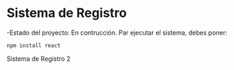 <h1>Sistema de Registro</h1>

-Estado del proyecto: En contrucción.
Par ejecutar el sistema, debes poner:

```npm install react```

Sistema de Registro 2
